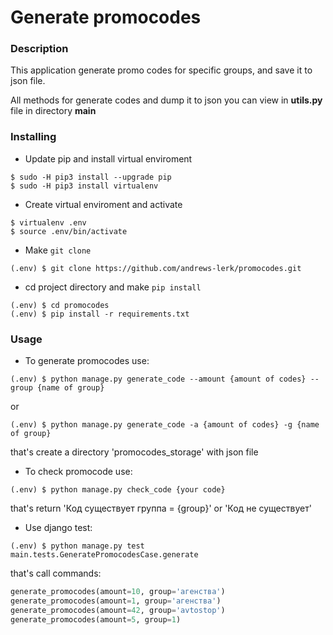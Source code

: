 # Generate promocodes 
### Description
This application generate promo codes for specific groups, and save it to json file.

All methods for generate codes and dump it to json you can view in **utils.py** file in directory **main**  
### Installing
- Update pip and install virtual enviroment
```
$ sudo -H pip3 install --upgrade pip
$ sudo -H pip3 install virtualenv
```
- Create virtual enviroment and activate
```
$ virtualenv .env
$ source .env/bin/activate
```
- Make ```git clone```
```
(.env) $ git clone https://github.com/andrews-lerk/promocodes.git
```
- cd project directory and make ```pip install```
```
(.env) $ cd promocodes
(.env) $ pip install -r requirements.txt
```
### Usage
- To generate promocodes use:
```
(.env) $ python manage.py generate_code --amount {amount of codes} --group {name of group}
```
or
```
(.env) $ python manage.py generate_code -a {amount of codes} -g {name of group}
```
that's create a directory 'promocodes_storage' with json file
- To check promocode use:
```
(.env) $ python manage.py check_code {your code}
```
that's return 'Код существует группа = {group}' or 'Код не существует'
- Use django test:
```
(.env) $ python manage.py test main.tests.GeneratePromocodesCase.generate
```
that's call commands:
```python
generate_promocodes(amount=10, group='агенства')
generate_promocodes(amount=1, group='агенства')
generate_promocodes(amount=42, group='avtostop')
generate_promocodes(amount=5, group=1)
```
